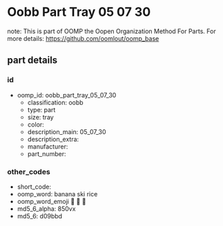 # Oobb Part Tray 05 07 30  

note: This is part of OOMP the Oopen Organization Method For Parts. For more details: https://github.com/oomlout/oomp_base

##  part details





### id
* oomp_id: oobb_part_tray_05_07_30
  * classification: oobb
  * type: part
  * size: tray
  * color: 
  * description_main: 05_07_30
  * description_extra: 
  * manufacturer: 
  * part_number: 

### other_codes
* short_code: 
* oomp_word: banana ski rice
* oomp_word_emoji :banana: :ski: :rice:
* md5_6_alpha: 850vx
* md5_6: d09bbd